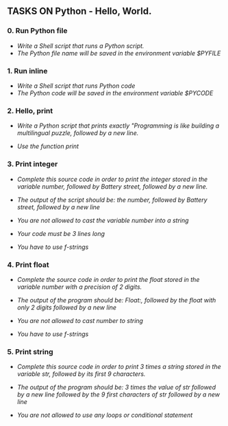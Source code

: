 ## TASKS ON Python - Hello, World.

### 0. Run Python file

* *Write a Shell script that runs a Python script.*
* *The Python file name will be saved in the environment variable $PYFILE*

### 1. Run inline

* *Write a Shell script that runs Python code*
* *The Python code will be saved in the environment variable $PYCODE* 

### 2. Hello, print

* *Write a Python script that prints exactly "Programming is like building a multilingual puzzle, followed by a new line.*

* *Use the function print*

### 3. Print integer

* *Complete this source code in order to print the integer stored in the variable number, followed by Battery street, followed by a new line.*

* *The output of the script should be:
the number, followed by Battery street,
followed by a new line*

* *You are not allowed to cast the variable number into a string*

* *Your code must be 3 lines long*

* *You have to use f-strings*

### 4. Print float

* *Complete the source code in order to print the float stored in the variable number with a precision of 2 digits.*

* *The output of the program should be:
Float:, followed by the float with only 2 digits
followed by a new line*

* *You are not allowed to cast number to string*

* *You have to use f-strings*

### 5. Print string

* *Complete this source code in order to print 3 times a string stored in the variable str, followed by its first 9 characters.*

* *The output of the program should be:
3 times the value of str
followed by a new line
followed by the 9 first characters of str
followed by a new line*

* *You are not allowed to use any loops or conditional statement*
